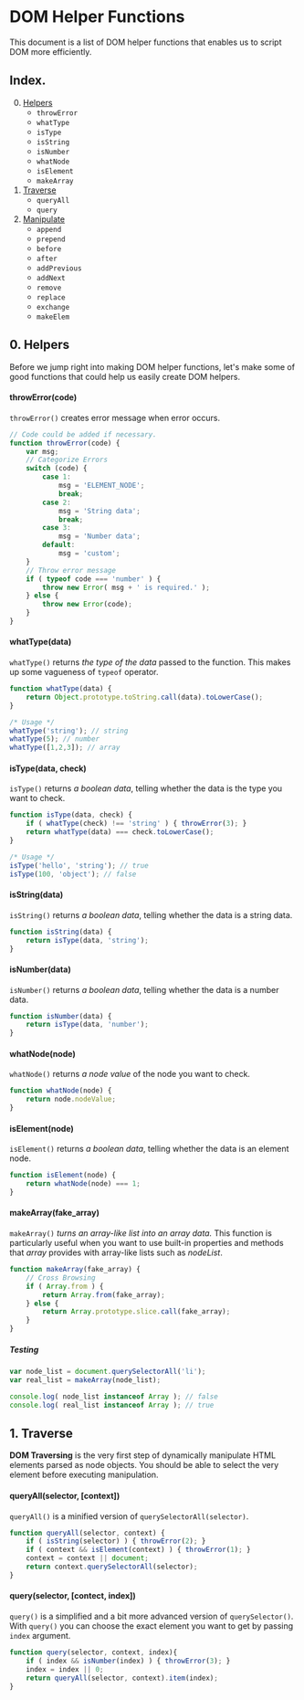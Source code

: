 # DOM Helper Functions
This document is a list of DOM helper functions that enables us to script DOM more efficiently.

## Index.
0. [Helpers](#0-helpers)
    * `throwError`
    * `whatType`
    * `isType`
    * `isString`
    * `isNumber`
    * `whatNode`
    * `isElement`
    * `makeArray`
1. [Traverse](#1-traversing)
    * `queryAll`
    * `query`
2. [Manipulate](#2-manipulate)
    * `append`
    * `prepend`
    * `before`
    * `after`
    * `addPrevious`
    * `addNext`
    * `remove`
    * `replace`
    * `exchange`
    * `makeElem`

## 0. Helpers
Before we jump right into making DOM helper functions, let's make some of good functions that could help us easily create DOM helpers.

#### throwError(code)
`throwError()` creates error message when error occurs.
```javascript
// Code could be added if necessary.
function throwError(code) {
    var msg;
    // Categorize Errors
    switch (code) {
        case 1:
            msg = 'ELEMENT_NODE';
            break;
        case 2:
            msg = 'String data';
            break;
        case 3:
            msg = 'Number data';
        default:
            msg = 'custom';
    }
    // Throw error message
    if ( typeof code === 'number' ) {
        throw new Error( msg + ' is required.' );
    } else {
        throw new Error(code);
    }
}
```

#### whatType(data)
`whatType()` returns _the type of the data_ passed to the function. This makes up some vagueness of `typeof` operator.

```javascript
function whatType(data) {
    return Object.prototype.toString.call(data).toLowerCase();
}

/* Usage */
whatType('string'); // string
whatType(5); // number
whatType([1,2,3]); // array
```

#### isType(data, check)
`isType()` returns _a boolean data_, telling whether the data is the type you want to check.

```javascript
function isType(data, check) {
    if ( whatType(check) !== 'string' ) { throwError(3); }
    return whatType(data) === check.toLowerCase();
}

/* Usage */
isType('hello', 'string'); // true
isType(100, 'object'); // false
```

#### isString(data)
`isString()` returns _a boolean data_, telling whether the data is a string data.

```javascript
function isString(data) {
    return isType(data, 'string');
}
```

#### isNumber(data)
`isNumber()` returns _a boolean data_, telling whether the data is a number data.

```javascript
function isNumber(data) {
    return isType(data, 'number');
}
```

#### whatNode(node)
`whatNode()` returns _a node value_ of the node you want to check.

```javascript
function whatNode(node) {
    return node.nodeValue;
}
```

#### isElement(node)
`isElement()` returns _a boolean data_, telling whether the data is an element node.

```javascript
function isElement(node) {
    return whatNode(node) === 1;
}
```


#### makeArray(fake_array)
`makeArray()` _turns an array-like list into an array data._ This function is particularly useful when you want to use built-in properties and methods that _array_ provides with array-like lists such as _nodeList_.

```javascript
function makeArray(fake_array) {
    // Cross Browsing
    if ( Array.from ) {
        return Array.from(fake_array);
    } else {
        return Array.prototype.slice.call(fake_array);
    }
}
```

##### Testing

```javascript
var node_list = document.querySelectorAll('li');
var real_list = makeArray(node_list);

console.log( node_list instanceof Array ); // false
console.log( real_list instanceof Array ); // true
```


## 1. Traverse
**DOM Traversing** is the very first step of dynamically manipulate HTML elements parsed as node objects. You should be able to select the very element before executing manipulation.  

#### queryAll(selector, [context])
`queryAll()` is a minified version of `querySelectorAll(selector)`.

```javascript
function queryAll(selector, context) {
    if ( isString(selector) ) { throwError(2); }
    if ( context && isElement(context) ) { throwError(1); }
    context = context || document;
    return context.querySelectorAll(selector);
}
```

#### query(selector, [contect, index])
`query()` is a simplified and a bit more advanced version of `querySelector()`. With `query()` you can choose the exact element you want to get by passing `index` argument.

```javascript
function query(selector, context, index){
    if ( index && isNumber(index) ) { throwError(3); }
    index = index || 0;
    return queryAll(selector, context).item(index);
}
```